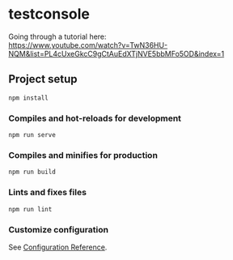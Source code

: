 # testconsole
Going through a tutorial here:  
https://www.youtube.com/watch?v=TwN36HU-NQM&list=PL4cUxeGkcC9gCtAuEdXTjNVE5bbMFo5OD&index=1

## Project setup
```
npm install
```

### Compiles and hot-reloads for development
```
npm run serve
```

### Compiles and minifies for production
```
npm run build
```

### Lints and fixes files
```
npm run lint
```

### Customize configuration
See [Configuration Reference](https://cli.vuejs.org/config/).
